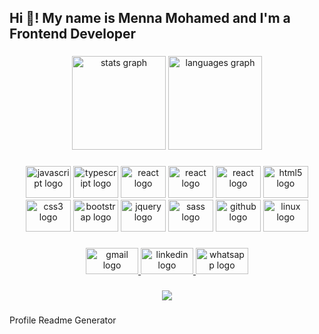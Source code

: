 <h2 align="left">Hi 👋! My name is Menna Mohamed and I'm a Frontend Developer</h2>

###

<div align="center">
  <img src="https://github-readme-stats.vercel.app/api?hide_title=false&hide_rank=false&show_icons=true&include_all_commits=true&count_private=true&disable_animations=false&theme=radical&locale=en&hide_border=true&username=Mennaamohamed25" height="150" alt="stats graph"  />
  <img src="https://github-readme-stats.vercel.app/api/top-langs?locale=en&hide_title=false&layout=compact&card_width=320&langs_count=5&theme=radical&hide_border=true&username=Mennaamohamed25" height="150" alt="languages graph"  />
</div>

###

<div align="center">
  <img src="https://cdn.jsdelivr.net/gh/devicons/devicon/icons/javascript/javascript-original.svg" height="51" width="72" alt="javascript logo"  />
  <img src="https://cdn.jsdelivr.net/gh/devicons/devicon/icons/typescript/typescript-plain.svg" height="51" width="72" alt="typescript logo"  />
  <img src="https://cdn.jsdelivr.net/gh/devicons/devicon/icons/react/react-original.svg" height="51" width="72" alt="react logo"  />
  
  <img src="https://cdn.jsdelivr.net/gh/devicons/devicon/icons/redux/redux-original.svg" height="51" width="72" alt="react logo"  />

  <img src="https://cdn.jsdelivr.net/gh/devicons/devicon/icons/nextjs/nextjs-original.svg" height="51" width="72" alt="react logo"  />

  <img src="https://cdn.jsdelivr.net/gh/devicons/devicon/icons/html5/html5-original.svg" height="51" width="72" alt="html5 logo"  />
  <img src="https://cdn.jsdelivr.net/gh/devicons/devicon/icons/css3/css3-original.svg" height="51" width="72" alt="css3 logo"  />
  <img src="https://cdn.jsdelivr.net/gh/devicons/devicon/icons/bootstrap/bootstrap-original.svg" height="51" width="72" alt="bootstrap logo"  />
  <img src="https://cdn.jsdelivr.net/gh/devicons/devicon/icons/jquery/jquery-original.svg" height="51" width="72" alt="jquery logo"  />
  <img src="https://cdn.jsdelivr.net/gh/devicons/devicon/icons/sass/sass-original.svg" height="51" width="72" alt="sass logo"  />
  <img src="https://cdn.jsdelivr.net/gh/devicons/devicon/icons/github/github-original.svg" height="51" width="72" alt="github logo"  />
  <img src="https://cdn.jsdelivr.net/gh/devicons/devicon/icons/linux/linux-original.svg" height="51" width="72" alt="linux logo"  />
</div>

###

<div align="center">
  <a href="https://mennaa.mohamedd25@gmail.com" target="_blank">
    <img src="https://raw.githubusercontent.com/maurodesouza/profile-readme-generator/master/src/assets/icons/social/gmail/default.svg" width="84" height="42" alt="gmail logo"  />
  </a>
  <a href="https://www.linkedin.com/in/menna-muhamed-643250173/" target="_blank">
    <img src="https://raw.githubusercontent.com/maurodesouza/profile-readme-generator/master/src/assets/icons/social/linkedin/default.svg" width="84" height="42" alt="linkedin logo"  />
  </a>
  <a href="https://www.instagram.com/mennafrontend/?igshid=YmMyMTA2M2Y%3D" target="_blank">
    <img src="https://raw.githubusercontent.com/maurodesouza/profile-readme-generator/master/src/assets/icons/social/instagram/default.svg" width="84" height="42" alt="whatsapp logo"  />
  </a>
</div>

###

<div align="center">
  <img src="https://profile-counter.glitch.me/Menna/count.svg?"  />
</div>

###
Profile Readme Generator

